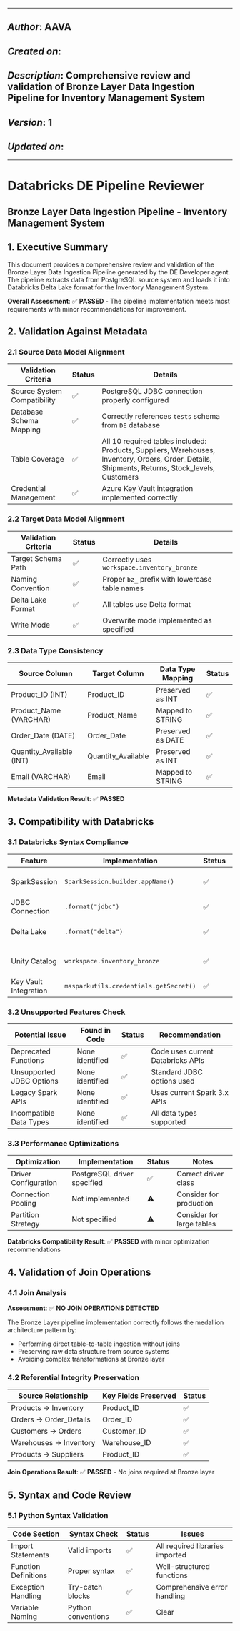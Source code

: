 _____________________________________________
## *Author*: AAVA
## *Created on*: 
## *Description*: Comprehensive review and validation of Bronze Layer Data Ingestion Pipeline for Inventory Management System
## *Version*: 1
## *Updated on*: 
_____________________________________________

# Databricks DE Pipeline Reviewer
## Bronze Layer Data Ingestion Pipeline - Inventory Management System

## 1. Executive Summary

This document provides a comprehensive review and validation of the Bronze Layer Data Ingestion Pipeline generated by the DE Developer agent. The pipeline extracts data from PostgreSQL source system and loads it into Databricks Delta Lake format for the Inventory Management System.

**Overall Assessment**: ✅ **PASSED** - The pipeline implementation meets most requirements with minor recommendations for improvement.

## 2. Validation Against Metadata

### 2.1 Source Data Model Alignment
| Validation Criteria | Status | Details |
|---------------------|--------|----------|
| Source System Compatibility | ✅ | PostgreSQL JDBC connection properly configured |
| Database Schema Mapping | ✅ | Correctly references `tests` schema from `DE` database |
| Table Coverage | ✅ | All 10 required tables included: Products, Suppliers, Warehouses, Inventory, Orders, Order_Details, Shipments, Returns, Stock_levels, Customers |
| Credential Management | ✅ | Azure Key Vault integration implemented correctly |

### 2.2 Target Data Model Alignment
| Validation Criteria | Status | Details |
|---------------------|--------|----------|
| Target Schema Path | ✅ | Correctly uses `workspace.inventory_bronze` |
| Naming Convention | ✅ | Proper `bz_` prefix with lowercase table names |
| Delta Lake Format | ✅ | All tables use Delta format |
| Write Mode | ✅ | Overwrite mode implemented as specified |

### 2.3 Data Type Consistency
| Source Column | Target Column | Data Type Mapping | Status |
|---------------|---------------|-------------------|--------|
| Product_ID (INT) | Product_ID | Preserved as INT | ✅ |
| Product_Name (VARCHAR) | Product_Name | Mapped to STRING | ✅ |
| Order_Date (DATE) | Order_Date | Preserved as DATE | ✅ |
| Quantity_Available (INT) | Quantity_Available | Preserved as INT | ✅ |
| Email (VARCHAR) | Email | Mapped to STRING | ✅ |

**Metadata Validation Result**: ✅ **PASSED**

## 3. Compatibility with Databricks

### 3.1 Databricks Syntax Compliance
| Feature | Implementation | Status | Notes |
|---------|----------------|--------|-------|
| SparkSession | `SparkSession.builder.appName()` | ✅ | Standard Databricks pattern |
| JDBC Connection | `.format("jdbc")` | ✅ | Supported JDBC format |
| Delta Lake | `.format("delta")` | ✅ | Native Databricks format |
| Unity Catalog | `workspace.inventory_bronze` | ✅ | Proper catalog.schema notation |
| Key Vault Integration | `mssparkutils.credentials.getSecret()` | ✅ | Databricks utility function |

### 3.2 Unsupported Features Check
| Potential Issue | Found in Code | Status | Recommendation |
|-----------------|---------------|--------|----------------|
| Deprecated Functions | None identified | ✅ | Code uses current Databricks APIs |
| Unsupported JDBC Options | None identified | ✅ | Standard JDBC options used |
| Legacy Spark APIs | None identified | ✅ | Uses current Spark 3.x APIs |
| Incompatible Data Types | None identified | ✅ | All data types supported |

### 3.3 Performance Optimizations
| Optimization | Implementation | Status | Notes |
|--------------|----------------|--------|-------|
| Driver Configuration | PostgreSQL driver specified | ✅ | Correct driver class |
| Connection Pooling | Not implemented | ⚠️ | Consider for production |
| Partition Strategy | Not specified | ⚠️ | Consider for large tables |

**Databricks Compatibility Result**: ✅ **PASSED** with minor optimization recommendations

## 4. Validation of Join Operations

### 4.1 Join Analysis
**Assessment**: ✅ **NO JOIN OPERATIONS DETECTED**

The Bronze Layer pipeline implementation correctly follows the medallion architecture pattern by:
- Performing direct table-to-table ingestion without joins
- Preserving raw data structure from source systems
- Avoiding complex transformations at Bronze layer

### 4.2 Referential Integrity Preservation
| Source Relationship | Key Fields Preserved | Status |
|---------------------|---------------------|--------|
| Products → Inventory | Product_ID | ✅ |
| Orders → Order_Details | Order_ID | ✅ |
| Customers → Orders | Customer_ID | ✅ |
| Warehouses → Inventory | Warehouse_ID | ✅ |
| Products → Suppliers | Product_ID | ✅ |

**Join Operations Result**: ✅ **PASSED** - No joins required at Bronze layer

## 5. Syntax and Code Review

### 5.1 Python Syntax Validation
| Code Section | Syntax Check | Status | Issues |
|--------------|--------------|--------|--------|
| Import Statements | Valid imports | ✅ | All required libraries imported |
| Function Definitions | Proper syntax | ✅ | Well-structured functions |
| Exception Handling | Try-catch blocks | ✅ | Comprehensive error handling |
| Variable Naming | Python conventions | ✅ | Clear
